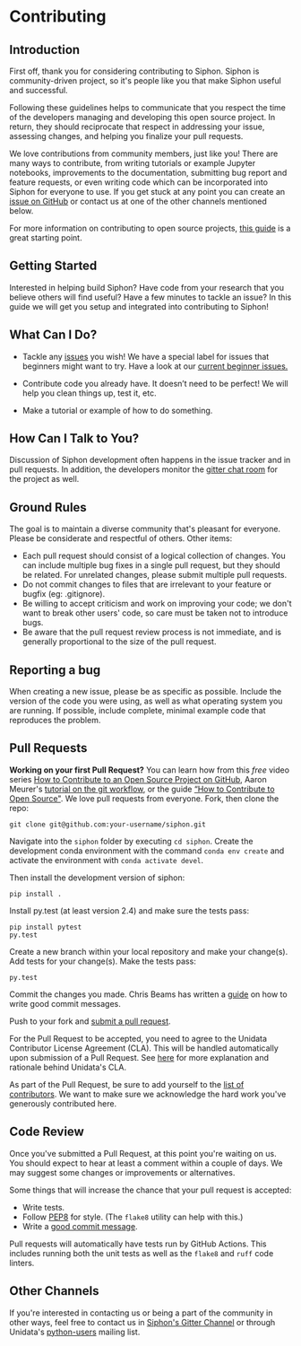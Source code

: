 # Contributing

## Introduction
First off, thank you for considering contributing to Siphon. Siphon is community-driven
project, so it's people like you that make Siphon useful and successful.

Following these guidelines helps to communicate that you respect the time of the
developers managing and developing this open source project. In return, they
should reciprocate that respect in addressing your issue, assessing changes, and
helping you finalize your pull requests.

We love contributions from community members, just like you! There are many ways
to contribute, from writing tutorials or example Jupyter notebooks, improvements
to the documentation, submitting bug report and feature requests, or even writing
code which can be incorporated into Siphon for everyone to use. If you get stuck at
any point you can create an [issue on GitHub](https://github.com/Unidata/Siphon/issues)
or contact us at one of the other channels mentioned below.

For more information on contributing to open source projects,
[this guide](https://opensource.guide/how-to-contribute/) is a great starting point.

## Getting Started

Interested in helping build Siphon? Have code from your research that you believe others will
find useful? Have a few minutes to tackle an issue? In this guide we will get you setup and
integrated into contributing to Siphon!

## What Can I Do?
* Tackle any [issues](https://github.com/Unidata/Siphon/issues) you wish! We have a special
  label for issues that beginners might want to try. Have a look at our
  [current beginner issues.](https://github.com/unidata/Siphon/issues?q=is%3Aopen+is%3Aissue+label%3A%22Difficulty%3A+Beginner%22)

* Contribute code you already have. It doesn’t need to be perfect! We will help you clean
  things up, test it, etc.

* Make a tutorial or example of how to do something.

## How Can I Talk to You?
Discussion of Siphon development often happens in the issue tracker and in pull requests.
In addition, the developers monitor the
[gitter chat room](https://gitter.im/Unidata/siphon?utm_source=badge&utm_medium=badge&utm_campaign=pr-badge)
for the project as well.

## Ground Rules
The goal is to maintain a diverse community that's pleasant for everyone. Please
be considerate and respectful of others. Other items:

* Each pull request should consist of a logical collection of changes. You can
  include multiple bug fixes in a single pull request, but they should be related.
  For unrelated changes, please submit multiple pull requests.
* Do not commit changes to files that are irrelevant to your feature or bugfix
  (eg: .gitignore).
* Be willing to accept criticism and work on improving your code; we don't want
  to break other users' code, so care must be taken not to introduce bugs.
* Be aware that the pull request review process is not immediate, and is
  generally proportional to the size of the pull request.

## Reporting a bug
When creating a new issue, please be as specific as possible. Include the version
of the code you were using, as well as what operating system you are running.
If possible, include complete, minimal example code that reproduces the problem.

## Pull Requests
**Working on your first Pull Request?** You can learn how from this *free* video series [How to Contribute to an Open Source Project on GitHub](https://egghead.io/courses/how-to-contribute-to-an-open-source-project-on-github), Aaron Meurer's [tutorial on the git workflow](https://www.asmeurer.com/git-workflow/), or the guide [“How to Contribute to Open Source"](https://opensource.guide/how-to-contribute/).
We love pull requests from everyone. Fork, then clone the repo:

    git clone git@github.com:your-username/siphon.git

Navigate into the ``siphon`` folder by executing ``cd siphon``. Create the development conda environment
with the command ``conda env create`` and activate the environment with ``conda activate devel``. 

Then install the development version of siphon:

    pip install .

Install py.test (at least version 2.4) and make sure the tests pass:

    pip install pytest
    py.test

Create a new branch within your local repository and make your change(s). 
Add tests for your change(s). Make the tests pass:

    py.test

Commit the changes you made. Chris Beams has written a [guide](https://chris.beams.io/posts/git-commit/) on how to write good commit messages.

Push to your fork and [submit a pull request][pr].

[pr]: https://github.com/Unidata/Siphon/compare/

For the Pull Request to be accepted, you need to agree to the
Unidata Contributor License Agreement (CLA). This will be handled automatically
upon submission of a Pull Request.
See [here](https://github.com/Unidata/siphon/blob/main/CLA.md) for more
explanation and rationale behind Unidata's CLA.

As part of the Pull Request, be sure to add yourself to the
[list of contributors](https://github.com/Unidata/Siphon/blob/main/AUTHORS.txt).
We want to make sure we acknowledge the hard work you've generously contributed
here.

## Code Review
Once you've submitted a Pull Request, at this point you're waiting on us. You
should expect to hear at least a comment within a couple of days.
We may suggest some changes or improvements or alternatives.

Some things that will increase the chance that your pull request is accepted:

* Write tests.
* Follow [PEP8][pep8] for style. (The `flake8` utility can help with this.)
* Write a [good commit message][commit].

Pull requests will automatically have tests run by GitHub Actions. This includes
running both the unit tests as well as the `flake8` and `ruff` code linters.

[pep8]: https://pep8.org
[commit]: https://tbaggery.com/2008/04/19/a-note-about-git-commit-messages.html

## Other Channels
If you're interested in contacting us or being a part of the community in
other ways, feel free to contact us in
[Siphon's Gitter Channel](https://gitter.im/Unidata/siphon) or through Unidata's
[python-users](https://www.unidata.ucar.edu/support/#mailinglists) mailing list.
